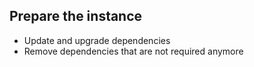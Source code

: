 ## Prepare the instance
- Update and upgrade dependencies
- Remove dependencies that are not required anymore